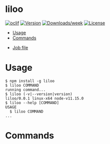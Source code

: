 liloo
=====



[![oclif](https://img.shields.io/badge/cli-oclif-brightgreen.svg)](https://oclif.io)
[![Version](https://img.shields.io/npm/v/liloo.svg)](https://npmjs.org/package/liloo)
[![Downloads/week](https://img.shields.io/npm/dw/liloo.svg)](https://npmjs.org/package/liloo)
[![License](https://img.shields.io/npm/l/liloo.svg)](https://github.com/guipas/liloo/blob/master/package.json)

<!-- toc -->
* [Usage](#usage)
* [Commands](#commands)
<!-- tocstop -->
* [Job file](#jobs)
# Usage
<!-- usage -->
```sh-session
$ npm install -g liloo
$ liloo COMMAND
running command...
$ liloo (-v|--version|version)
liloo/0.0.1 linux-x64 node-v11.15.0
$ liloo --help [COMMAND]
USAGE
  $ liloo COMMAND
...
```
<!-- usagestop -->
# Commands
<!-- commands -->

<!-- commandsstop -->
